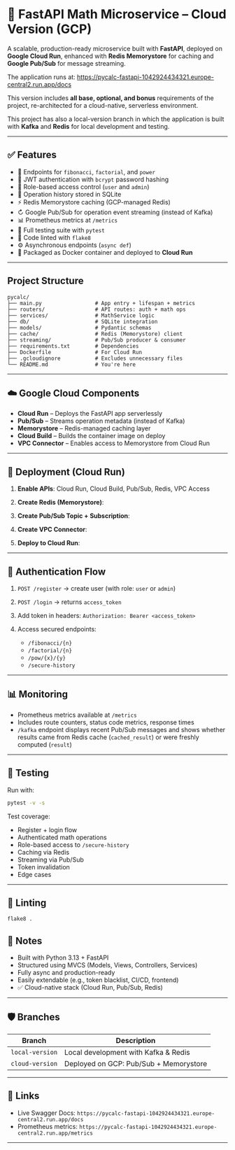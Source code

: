 # 🚀 FastAPI Math Microservice – Cloud Version (GCP)

A scalable, production-ready microservice built with **FastAPI**, deployed on **Google Cloud Run**, enhanced with **Redis Memorystore** for caching and **Google Pub/Sub** for message streaming.

The application runs at: https://pycalc-fastapi-1042924434321.europe-central2.run.app/docs

This version includes **all base, optional, and bonus** requirements of the project, re-architected for a cloud-native, serverless environment.

This project has also a local-version branch in which the application is built with **Kafka** and **Redis** for local development and testing.

---

## ✅ Features

* 🧲 Endpoints for `fibonacci`, `factorial`, and `power`
* 🔐 JWT authentication with `bcrypt` password hashing
* 👥 Role-based access control (`user` and `admin`)
* 📎 Operation history stored in SQLite
* ⚡ Redis Memorystore caching (GCP-managed Redis)
* ↻ Google Pub/Sub for operation event streaming (instead of Kafka)
* 📊 Prometheus metrics at `/metrics`
* 🧪 Full testing suite with `pytest`
* 🧹 Code linted with `flake8`
* ⚙️ Asynchronous endpoints (`async def`)
* 📆 Packaged as Docker container and deployed to **Cloud Run**

---

## Project Structure

```
pycalc/
├── main.py                 # App entry + lifespan + metrics
├── routers/                # API routes: auth + math ops
├── services/               # MathService logic
├── db/                     # SQLite integration
├── models/                 # Pydantic schemas
├── cache/                  # Redis (Memorystore) client
├── streaming/              # Pub/Sub producer & consumer
├── requirements.txt        # Dependencies
├── Dockerfile              # For Cloud Run
├── .gcloudignore           # Excludes unnecessary files
└── README.md               # You're here
```

---

## ☁️ Google Cloud Components

* **Cloud Run** – Deploys the FastAPI app serverlessly
* **Pub/Sub** – Streams operation metadata (instead of Kafka)
* **Memorystore** – Redis-managed caching layer
* **Cloud Build** – Builds the container image on deploy
* **VPC Connector** – Enables access to Memorystore from Cloud Run

---

## 🚀 Deployment (Cloud Run)

1. **Enable APIs**:
   Cloud Run, Cloud Build, Pub/Sub, Redis, VPC Access

2. **Create Redis (Memorystore)**:

3. **Create Pub/Sub Topic + Subscription**:

4. **Create VPC Connector**:

5. **Deploy to Cloud Run**:

---

## 🔐 Authentication Flow

1. `POST /register` → create user (with role: `user` or `admin`)
2. `POST /login` → returns `access_token`
3. Add token in headers:
   `Authorization: Bearer <access_token>`
4. Access secured endpoints:

   * `/fibonacci/{n}`
   * `/factorial/{n}`
   * `/pow/{x}/{y}`
   * `/secure-history`

---

## 📊 Monitoring

* Prometheus metrics available at `/metrics`
* Includes route counters, status code metrics, response times
* `/kafka` endpoint displays recent Pub/Sub messages and shows whether results came from Redis cache (`cached_result`) or were freshly computed (`result`)
---

## 🧪 Testing

Run with:

```bash
pytest -v -s
```

Test coverage:

* Register + login flow
* Authenticated math operations
* Role-based access to `/secure-history`
* Caching via Redis
* Streaming via Pub/Sub
* Token invalidation
* Edge cases

---

## 🧹 Linting

```bash
flake8 .
```

## 🧠 Notes

* Built with Python 3.13 + FastAPI
* Structured using MVCS (Models, Views, Controllers, Services)
* Fully async and production-ready
* Easily extendable (e.g., token blacklist, CI/CD, frontend)
* ✅ Cloud-native stack (Cloud Run, Pub/Sub, Redis)

---

## 🛡️ Branches

| Branch          | Description                            |
| --------------- | -------------------------------------- |
| `local-version` | Local development with Kafka & Redis   |
| `cloud-version` | Deployed on GCP: Pub/Sub + Memorystore |

---

## 📌 Links

* Live Swagger Docs: `https://pycalc-fastapi-1042924434321.europe-central2.run.app/docs`
* Prometheus metrics: `https://pycalc-fastapi-1042924434321.europe-central2.run.app/metrics`

---
